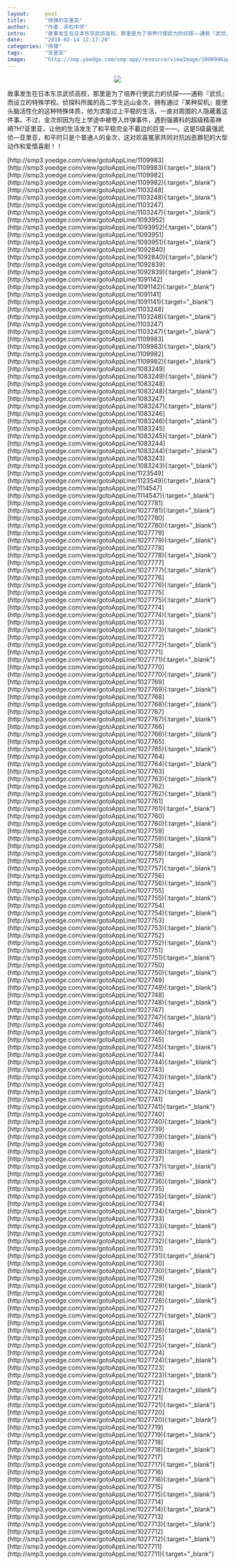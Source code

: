 ```yaml
---
layout:     post
title:      "绯弹的亚里亚"
author:     "作者：赤松中学"
intro:      "故事发生在日本东京武侦高校，那里是为了培养行使武力的侦探——通称『武侦』而设立的特殊学校。侦探科所属的高二学生远山金次，拥有通过『某种契机』能使头脑活性化的这种特殊体质，他为求能过上平稳的生活，一直对周围的人隐藏着这件事。不过，金次却因为在上学途中被卷入炸弹事件，遇到强袭科的超级精英神崎?H?亚里亚，让他的生活发生了和平稳完全不着边的巨变——。这是S级最强武侦—亚里亚，和平时只是个普通人的金次，这对欢喜冤家共同对抗凶恶罪犯的大型动作和爱情喜剧！！"
date:       "2018-02-14 12:17:20"
categories: "绯弹"
tags:       "亚里亚"
image:      "http://smp.yoedge.com/smp-app/resource/viewImage/1000946appline.png"
---
```

<div style="text-align: center">
<p><img src="http://smp.yoedge.com/smp-app/resource/viewImage/1000946appline.png"/></p>
</div>
<p class="post-meta">
<span>故事发生在日本东京武侦高校，那里是为了培养行使武力的侦探——通称『武侦』而设立的特殊学校。侦探科所属的高二学生远山金次，拥有通过『某种契机』能使头脑活性化的这种特殊体质，他为求能过上平稳的生活，一直对周围的人隐藏着这件事。不过，金次却因为在上学途中被卷入炸弹事件，遇到强袭科的超级精英神崎?H?亚里亚，让他的生活发生了和平稳完全不着边的巨变——。这是S级最强武侦—亚里亚，和平时只是个普通人的金次，这对欢喜冤家共同对抗凶恶罪犯的大型动作和爱情喜剧！！</span>
</p>
[http://smp3.yoedge.com/view/gotoAppLine/1109983](http://smp3.yoedge.com/view/gotoAppLine/1109983){:target="_blank"}
[http://smp3.yoedge.com/view/gotoAppLine/1109982](http://smp3.yoedge.com/view/gotoAppLine/1109982){:target="_blank"}
[http://smp3.yoedge.com/view/gotoAppLine/1103248](http://smp3.yoedge.com/view/gotoAppLine/1103248){:target="_blank"}
[http://smp3.yoedge.com/view/gotoAppLine/1103247](http://smp3.yoedge.com/view/gotoAppLine/1103247){:target="_blank"}
[http://smp3.yoedge.com/view/gotoAppLine/1093952](http://smp3.yoedge.com/view/gotoAppLine/1093952){:target="_blank"}
[http://smp3.yoedge.com/view/gotoAppLine/1093951](http://smp3.yoedge.com/view/gotoAppLine/1093951){:target="_blank"}
[http://smp3.yoedge.com/view/gotoAppLine/1092840](http://smp3.yoedge.com/view/gotoAppLine/1092840){:target="_blank"}
[http://smp3.yoedge.com/view/gotoAppLine/1092839](http://smp3.yoedge.com/view/gotoAppLine/1092839){:target="_blank"}
[http://smp3.yoedge.com/view/gotoAppLine/1091142](http://smp3.yoedge.com/view/gotoAppLine/1091142){:target="_blank"}
[http://smp3.yoedge.com/view/gotoAppLine/1091141](http://smp3.yoedge.com/view/gotoAppLine/1091141){:target="_blank"}
[http://smp3.yoedge.com/view/gotoAppLine/1103248](http://smp3.yoedge.com/view/gotoAppLine/1103248){:target="_blank"}
[http://smp3.yoedge.com/view/gotoAppLine/1103247](http://smp3.yoedge.com/view/gotoAppLine/1103247){:target="_blank"}
[http://smp3.yoedge.com/view/gotoAppLine/1109983](http://smp3.yoedge.com/view/gotoAppLine/1109983){:target="_blank"}
[http://smp3.yoedge.com/view/gotoAppLine/1109982](http://smp3.yoedge.com/view/gotoAppLine/1109982){:target="_blank"}
[http://smp3.yoedge.com/view/gotoAppLine/1083249](http://smp3.yoedge.com/view/gotoAppLine/1083249){:target="_blank"}
[http://smp3.yoedge.com/view/gotoAppLine/1083248](http://smp3.yoedge.com/view/gotoAppLine/1083248){:target="_blank"}
[http://smp3.yoedge.com/view/gotoAppLine/1083247](http://smp3.yoedge.com/view/gotoAppLine/1083247){:target="_blank"}
[http://smp3.yoedge.com/view/gotoAppLine/1083246](http://smp3.yoedge.com/view/gotoAppLine/1083246){:target="_blank"}
[http://smp3.yoedge.com/view/gotoAppLine/1083245](http://smp3.yoedge.com/view/gotoAppLine/1083245){:target="_blank"}
[http://smp3.yoedge.com/view/gotoAppLine/1083244](http://smp3.yoedge.com/view/gotoAppLine/1083244){:target="_blank"}
[http://smp3.yoedge.com/view/gotoAppLine/1083243](http://smp3.yoedge.com/view/gotoAppLine/1083243){:target="_blank"}
[http://smp3.yoedge.com/view/gotoAppLine/1123549](http://smp3.yoedge.com/view/gotoAppLine/1123549){:target="_blank"}
[http://smp3.yoedge.com/view/gotoAppLine/1114547](http://smp3.yoedge.com/view/gotoAppLine/1114547){:target="_blank"}
[http://smp3.yoedge.com/view/gotoAppLine/1027781](http://smp3.yoedge.com/view/gotoAppLine/1027781){:target="_blank"}
[http://smp3.yoedge.com/view/gotoAppLine/1027780](http://smp3.yoedge.com/view/gotoAppLine/1027780){:target="_blank"}
[http://smp3.yoedge.com/view/gotoAppLine/1027779](http://smp3.yoedge.com/view/gotoAppLine/1027779){:target="_blank"}
[http://smp3.yoedge.com/view/gotoAppLine/1027778](http://smp3.yoedge.com/view/gotoAppLine/1027778){:target="_blank"}
[http://smp3.yoedge.com/view/gotoAppLine/1027777](http://smp3.yoedge.com/view/gotoAppLine/1027777){:target="_blank"}
[http://smp3.yoedge.com/view/gotoAppLine/1027776](http://smp3.yoedge.com/view/gotoAppLine/1027776){:target="_blank"}
[http://smp3.yoedge.com/view/gotoAppLine/1027775](http://smp3.yoedge.com/view/gotoAppLine/1027775){:target="_blank"}
[http://smp3.yoedge.com/view/gotoAppLine/1027774](http://smp3.yoedge.com/view/gotoAppLine/1027774){:target="_blank"}
[http://smp3.yoedge.com/view/gotoAppLine/1027773](http://smp3.yoedge.com/view/gotoAppLine/1027773){:target="_blank"}
[http://smp3.yoedge.com/view/gotoAppLine/1027772](http://smp3.yoedge.com/view/gotoAppLine/1027772){:target="_blank"}
[http://smp3.yoedge.com/view/gotoAppLine/1027771](http://smp3.yoedge.com/view/gotoAppLine/1027771){:target="_blank"}
[http://smp3.yoedge.com/view/gotoAppLine/1027770](http://smp3.yoedge.com/view/gotoAppLine/1027770){:target="_blank"}
[http://smp3.yoedge.com/view/gotoAppLine/1027769](http://smp3.yoedge.com/view/gotoAppLine/1027769){:target="_blank"}
[http://smp3.yoedge.com/view/gotoAppLine/1027768](http://smp3.yoedge.com/view/gotoAppLine/1027768){:target="_blank"}
[http://smp3.yoedge.com/view/gotoAppLine/1027767](http://smp3.yoedge.com/view/gotoAppLine/1027767){:target="_blank"}
[http://smp3.yoedge.com/view/gotoAppLine/1027766](http://smp3.yoedge.com/view/gotoAppLine/1027766){:target="_blank"}
[http://smp3.yoedge.com/view/gotoAppLine/1027765](http://smp3.yoedge.com/view/gotoAppLine/1027765){:target="_blank"}
[http://smp3.yoedge.com/view/gotoAppLine/1027764](http://smp3.yoedge.com/view/gotoAppLine/1027764){:target="_blank"}
[http://smp3.yoedge.com/view/gotoAppLine/1027763](http://smp3.yoedge.com/view/gotoAppLine/1027763){:target="_blank"}
[http://smp3.yoedge.com/view/gotoAppLine/1027762](http://smp3.yoedge.com/view/gotoAppLine/1027762){:target="_blank"}
[http://smp3.yoedge.com/view/gotoAppLine/1027761](http://smp3.yoedge.com/view/gotoAppLine/1027761){:target="_blank"}
[http://smp3.yoedge.com/view/gotoAppLine/1027760](http://smp3.yoedge.com/view/gotoAppLine/1027760){:target="_blank"}
[http://smp3.yoedge.com/view/gotoAppLine/1027759](http://smp3.yoedge.com/view/gotoAppLine/1027759){:target="_blank"}
[http://smp3.yoedge.com/view/gotoAppLine/1027758](http://smp3.yoedge.com/view/gotoAppLine/1027758){:target="_blank"}
[http://smp3.yoedge.com/view/gotoAppLine/1027757](http://smp3.yoedge.com/view/gotoAppLine/1027757){:target="_blank"}
[http://smp3.yoedge.com/view/gotoAppLine/1027756](http://smp3.yoedge.com/view/gotoAppLine/1027756){:target="_blank"}
[http://smp3.yoedge.com/view/gotoAppLine/1027755](http://smp3.yoedge.com/view/gotoAppLine/1027755){:target="_blank"}
[http://smp3.yoedge.com/view/gotoAppLine/1027754](http://smp3.yoedge.com/view/gotoAppLine/1027754){:target="_blank"}
[http://smp3.yoedge.com/view/gotoAppLine/1027753](http://smp3.yoedge.com/view/gotoAppLine/1027753){:target="_blank"}
[http://smp3.yoedge.com/view/gotoAppLine/1027752](http://smp3.yoedge.com/view/gotoAppLine/1027752){:target="_blank"}
[http://smp3.yoedge.com/view/gotoAppLine/1027751](http://smp3.yoedge.com/view/gotoAppLine/1027751){:target="_blank"}
[http://smp3.yoedge.com/view/gotoAppLine/1027750](http://smp3.yoedge.com/view/gotoAppLine/1027750){:target="_blank"}
[http://smp3.yoedge.com/view/gotoAppLine/1027749](http://smp3.yoedge.com/view/gotoAppLine/1027749){:target="_blank"}
[http://smp3.yoedge.com/view/gotoAppLine/1027748](http://smp3.yoedge.com/view/gotoAppLine/1027748){:target="_blank"}
[http://smp3.yoedge.com/view/gotoAppLine/1027747](http://smp3.yoedge.com/view/gotoAppLine/1027747){:target="_blank"}
[http://smp3.yoedge.com/view/gotoAppLine/1027746](http://smp3.yoedge.com/view/gotoAppLine/1027746){:target="_blank"}
[http://smp3.yoedge.com/view/gotoAppLine/1027745](http://smp3.yoedge.com/view/gotoAppLine/1027745){:target="_blank"}
[http://smp3.yoedge.com/view/gotoAppLine/1027744](http://smp3.yoedge.com/view/gotoAppLine/1027744){:target="_blank"}
[http://smp3.yoedge.com/view/gotoAppLine/1027743](http://smp3.yoedge.com/view/gotoAppLine/1027743){:target="_blank"}
[http://smp3.yoedge.com/view/gotoAppLine/1027742](http://smp3.yoedge.com/view/gotoAppLine/1027742){:target="_blank"}
[http://smp3.yoedge.com/view/gotoAppLine/1027741](http://smp3.yoedge.com/view/gotoAppLine/1027741){:target="_blank"}
[http://smp3.yoedge.com/view/gotoAppLine/1027740](http://smp3.yoedge.com/view/gotoAppLine/1027740){:target="_blank"}
[http://smp3.yoedge.com/view/gotoAppLine/1027739](http://smp3.yoedge.com/view/gotoAppLine/1027739){:target="_blank"}
[http://smp3.yoedge.com/view/gotoAppLine/1027738](http://smp3.yoedge.com/view/gotoAppLine/1027738){:target="_blank"}
[http://smp3.yoedge.com/view/gotoAppLine/1027737](http://smp3.yoedge.com/view/gotoAppLine/1027737){:target="_blank"}
[http://smp3.yoedge.com/view/gotoAppLine/1027736](http://smp3.yoedge.com/view/gotoAppLine/1027736){:target="_blank"}
[http://smp3.yoedge.com/view/gotoAppLine/1027735](http://smp3.yoedge.com/view/gotoAppLine/1027735){:target="_blank"}
[http://smp3.yoedge.com/view/gotoAppLine/1027734](http://smp3.yoedge.com/view/gotoAppLine/1027734){:target="_blank"}
[http://smp3.yoedge.com/view/gotoAppLine/1027733](http://smp3.yoedge.com/view/gotoAppLine/1027733){:target="_blank"}
[http://smp3.yoedge.com/view/gotoAppLine/1027732](http://smp3.yoedge.com/view/gotoAppLine/1027732){:target="_blank"}
[http://smp3.yoedge.com/view/gotoAppLine/1027731](http://smp3.yoedge.com/view/gotoAppLine/1027731){:target="_blank"}
[http://smp3.yoedge.com/view/gotoAppLine/1027730](http://smp3.yoedge.com/view/gotoAppLine/1027730){:target="_blank"}
[http://smp3.yoedge.com/view/gotoAppLine/1027729](http://smp3.yoedge.com/view/gotoAppLine/1027729){:target="_blank"}
[http://smp3.yoedge.com/view/gotoAppLine/1027728](http://smp3.yoedge.com/view/gotoAppLine/1027728){:target="_blank"}
[http://smp3.yoedge.com/view/gotoAppLine/1027727](http://smp3.yoedge.com/view/gotoAppLine/1027727){:target="_blank"}
[http://smp3.yoedge.com/view/gotoAppLine/1027726](http://smp3.yoedge.com/view/gotoAppLine/1027726){:target="_blank"}
[http://smp3.yoedge.com/view/gotoAppLine/1027725](http://smp3.yoedge.com/view/gotoAppLine/1027725){:target="_blank"}
[http://smp3.yoedge.com/view/gotoAppLine/1027724](http://smp3.yoedge.com/view/gotoAppLine/1027724){:target="_blank"}
[http://smp3.yoedge.com/view/gotoAppLine/1027723](http://smp3.yoedge.com/view/gotoAppLine/1027723){:target="_blank"}
[http://smp3.yoedge.com/view/gotoAppLine/1027722](http://smp3.yoedge.com/view/gotoAppLine/1027722){:target="_blank"}
[http://smp3.yoedge.com/view/gotoAppLine/1027721](http://smp3.yoedge.com/view/gotoAppLine/1027721){:target="_blank"}
[http://smp3.yoedge.com/view/gotoAppLine/1027720](http://smp3.yoedge.com/view/gotoAppLine/1027720){:target="_blank"}
[http://smp3.yoedge.com/view/gotoAppLine/1027719](http://smp3.yoedge.com/view/gotoAppLine/1027719){:target="_blank"}
[http://smp3.yoedge.com/view/gotoAppLine/1027718](http://smp3.yoedge.com/view/gotoAppLine/1027718){:target="_blank"}
[http://smp3.yoedge.com/view/gotoAppLine/1027717](http://smp3.yoedge.com/view/gotoAppLine/1027717){:target="_blank"}
[http://smp3.yoedge.com/view/gotoAppLine/1027716](http://smp3.yoedge.com/view/gotoAppLine/1027716){:target="_blank"}
[http://smp3.yoedge.com/view/gotoAppLine/1027715](http://smp3.yoedge.com/view/gotoAppLine/1027715){:target="_blank"}
[http://smp3.yoedge.com/view/gotoAppLine/1027714](http://smp3.yoedge.com/view/gotoAppLine/1027714){:target="_blank"}
[http://smp3.yoedge.com/view/gotoAppLine/1027713](http://smp3.yoedge.com/view/gotoAppLine/1027713){:target="_blank"}
[http://smp3.yoedge.com/view/gotoAppLine/1027712](http://smp3.yoedge.com/view/gotoAppLine/1027712){:target="_blank"}
[http://smp3.yoedge.com/view/gotoAppLine/1027711](http://smp3.yoedge.com/view/gotoAppLine/1027711){:target="_blank"}


